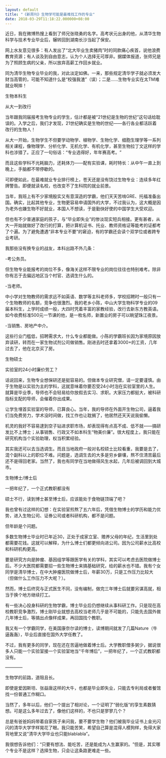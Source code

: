 ```yaml
---
layout: default
title: "《新周刊》生物学可能是最难找工作的专业"
date: 2018-03-29T11:18:22.000000+08:00
---
```


近日，我在微博热搜上看到了师兄张晓勇的名字。高考状元出身的他，从清华生物科学与技术专业毕业后，辗转回到湖南长沙当起了保安。

网上水友意见很多：有人发出了‌‌“北大毕业生卖猪肉‌‌”时的同款痛心疾首，说他浪费教育资源；有人谈及到自由意志，认为个人选择无可厚非。据媒体报道，张师兄是为了照顾生病的父亲，所以放弃高薪工作回乡就业。

同为清华生物专业毕业的我，对此淡定如佛。一来，那些规定清华学子就必须发大财当高管的，可能不知道什么是‌‌“校强我渣‌‌”（误）；二是……生物专业实在太TM难就业啊摔！

生物本科生

从大一到改行

当年跟我同届报考生物专业的学生，估计都是被‌‌“21世纪是生物的世纪‌‌”这句话给耽误的。入学之后，我们才发现，21世纪确实是生物的世纪——各行各业都活跃着改行的生物人！

从大一开始，生物学生不但要学动物学、植物学、生物化学、细胞生理学等一系列相关课程，像物理学、分析化学、无机化学、有机化学，甚至生物拉丁文这样的学科也涉猎了。正应了一句俗话：‌‌“专业选得好，年年赛高考。‌‌”

而且这些学科不光耗脑力，还耗体力——配有实验课，耗时特长：从中午一直上到晚上，手脑都不带停歇的。

可即便如此，在最难就业专业排行榜上，苍天还是没有饶过生物专业：连续多年红牌警告。即便就读名校，也改变不了生科院的就业前景。

当年，我班上有不少家境殷实又有意深造的学霸，他们天天苦啃GRE、托福准备出国。确实，比起其他专业，生物更容易申请国外的大学，不过我认为，这大概是因为老外也嫌生物不好就业，本国人不想读，于是勤快好使的中国学生大受欢迎。

但也有不少普通家庭的孩子，与‌‌“毕业即失业‌‌”的惨淡现实短兵相接。更有甚者，从大一开始就做好了改行的打算，把计算机证书、托业、教师资格证等能考的证都考了个遍。为了避免遭遇‌‌“非本专业不要‌‌”的窘迫，有的学霸还会读个双学位或者跨专业考研。

我那些没有换专业的战友，本科出路不外几条：

-考公务员。

但生物专业能报考的岗位不多，像海关这样不限专业的岗位往往也特别难考。除非你有志于去偏远地区当个村官、选调生什么的。

-当老师。

中小学对生物教师的需求远不如英语、数学等主科老师多，学校招聘时一般只有一个生物教师的名额，竞争也很激烈。我的老乡小陈，中山大学生物科学专业的09届本科生，上学时成绩一般，大四时凭着丰富的家教经验，改行去新东方教英语。如今收费标准500元一节课的他，是一枚名师，新置业的房子可以眺望珠江夜景。

-当销售、房地产中介。

这些行业门槛低，招聘需求大，什么专业都能做。小陈的学霸班长因为家境原因放弃读研，转而在一家生物试剂公司做销售。刚进去时还拿着3000+的工资，几年过去了，他在北京买了房。

生物硕士

实验室的24小时廉价劳工？

话说回来，生物专业想保研还是挺容易的。但做本专业研究僧，请一定要谨慎。由于生物是以实验为主的学科，这就意味着你要忍受24小时泡在实验室里的人生。就算是毕业季，导师也不会轻易给你放假去实习、求职。大家压力都挺大，被科研指标支配的导师，会催着你出成果。

让学生埋首实验室的导师，已算良心。当年，我的导师在外面开生物公司，逼着我们当免费劳力，学术没时间做，找工作也让耽搁了，他居然还天天说我偷懒。

机灵的我好不容易逮到空子钻进求职市场，却表现得有点高不成、低不就——搞研发比不上博士；从事销售、行政又不如本科生‌‌“物美价廉‌‌”。很大程度上，我只能在研究机构当个实验助理，权当积累经验。

其实我还可以去当选调生。而且当地政府一般对名校硕士比较看重，我要是去了，混个副科以上的职位不难。问题是，选调生去的大多是穷乡僻壤，熬不住清苦最后还不是得回老家。当然了，我也有同学在当地做得风生水起，几年后被调回到大城市。

生物博士/博士后

一把年纪了，一个正式教职都没有

硕士不行，读到博士甚至博士后，应该能处于食物链顶端了吧？

我也曾有过这样的幻想：在实验室煎熬了五六年后，凭借生物博士的学历和能力优势，进入生物公司、证券公司或者科研机构，都不是问题。

但年龄是个问题。

多数生物博士毕业时已年近30，正处于成家立室、赡养父母的年纪，生活里到处都需要花钱。这就可以解释，为什么博士们都更倾向进公司。因为公司薪水比高校和科研机构更高。

要是研究方向是肿瘤、基因组学等跟医学有关的学科，其实可以考虑去医院做博士后。不少大医院都需要招一些生物博士来搞基础研究，给的薪水也不错。我有个女同学是清华博士，在中大肿瘤医院做博士后，年薪30万，只是工作压力比较大（但做什么工作压力不大呢？）。

然而，博士后终究与正式医生不同，没有编制，做完三年博士后就要另谋高就，相当于换个地方继续打工。

有一些决心投身科研的生物学霸，博士毕业后仍想继续从事科研工作。只是现在高校教职竞争激烈，博士刚毕业就想去高校当老师几乎是不可能的，只能先去国外做几年博士后，等搞出点像样成果，再回国找个教职。

我又有一个学霸同学，在美国康奈尔读的博士，读博期间就发了几篇Nature（牛逼轰轰），毕业后直接在国外大学任教了。

不过，我有更多的同学，现在还在苦逼地做着博士后。大学教职僧多粥少，据说很多人只能一个实验室接一个实验室地当‌‌“千年博后‌‌”，一把年纪了，一个正式教职都没有。

————

生物学的前路，道阻且长。

即使是爱因斯坦、张益唐这样的大牛，也都是毕业即失业，只能去专利局或者餐馆找一份普通工作糊口。

当然了，多年以后，他们一个提出了相对论，一个证明了‌‌“弱化版‌‌”的孪生素数猜想。可是这么多年过去了，像他们这样的，不也只是寥寥几个？

总是有爸爸妈妈带着自家孩子来问我，要不要学生物？他们被我毕业证书上金光闪闪的清华大学字样晃花了眼。我只能苦笑，希望自己算是混得人模狗样，免得大家背地里又说‌‌“清华大学毕业也只能blablabla‌‌”。

我很想告诉他们：‌‌“只要有想法、能吃苦，还是能成为人生赢家的。‌‌”但是，其实哪个专业不是这样？选择生物，只会让这条路更难走一些。

